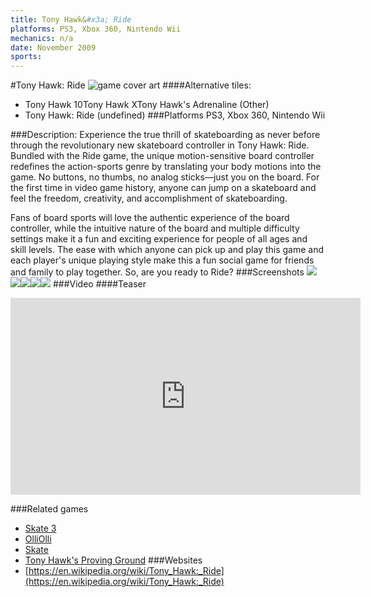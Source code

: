 ```yaml
---
title: Tony Hawk&#x3a; Ride
platforms: PS3, Xbox 360, Nintendo Wii
mechanics: n/a
date: November 2009
sports: 
---
```

#Tony Hawk: Ride
![game cover art](//images.igdb.com/igdb/image/upload/t_cover_big/dy0d0rrvty37agn2fg1m.jpg "Logo Title Text 1")
####Alternative tiles:
* Tony Hawk 10Tony Hawk XTony Hawk's Adrenaline (Other)
* Tony Hawk: Ride (undefined)
###Platforms
PS3, Xbox 360, Nintendo Wii

###Description:
Experience the true thrill of skateboarding as never before through the revolutionary new skateboard controller in Tony Hawk: Ride. Bundled with the Ride game, the unique motion-sensitive board controller redefines the action-sports genre by translating your body motions into the game. No buttons, no thumbs, no analog sticks—just you on the board. For the first time in video game history, anyone can jump on a skateboard and feel the freedom, creativity, and accomplishment of skateboarding.

Fans of board sports will love the authentic experience of the board controller, while the intuitive nature of the board and multiple difficulty settings make it a fun and exciting experience for people of all ages and skill levels. The ease with which anyone can pick up and play this game and each player's unique playing style make this a fun social game for friends and family to play together. So, are you ready to Ride?
###Screenshots
<a target="_blank" href="//images.igdb.com/igdb/image/upload/t_cover_big/whgh3uep08rrupfewzp4.jpg"><img src="//images.igdb.com/igdb/image/upload/t_thumb/whgh3uep08rrupfewzp4.jpg"/></a><a target="_blank" href="//images.igdb.com/igdb/image/upload/t_cover_big/jbrgj9cjjncm3dnfun5x.jpg"><img src="//images.igdb.com/igdb/image/upload/t_thumb/jbrgj9cjjncm3dnfun5x.jpg"/></a><a target="_blank" href="//images.igdb.com/igdb/image/upload/t_cover_big/gkpnoqhtls0mqg5xuxzs.jpg"><img src="//images.igdb.com/igdb/image/upload/t_thumb/gkpnoqhtls0mqg5xuxzs.jpg"/></a><a target="_blank" href="//images.igdb.com/igdb/image/upload/t_cover_big/enfthh8kc6aobtpzztkc.jpg"><img src="//images.igdb.com/igdb/image/upload/t_thumb/enfthh8kc6aobtpzztkc.jpg"/></a><a target="_blank" href="//images.igdb.com/igdb/image/upload/t_cover_big/xastgzgpowi4ipynofze.jpg"><img src="//images.igdb.com/igdb/image/upload/t_thumb/xastgzgpowi4ipynofze.jpg"/></a>
###Video
####Teaser

<iframe width="560" height="315" src="https://www.youtube.com/embed/Rcnrxc5xUZo" frameborder="0" allowfullscreen></iframe>

###Related games
* [Skate 3](/games/skate-3-2587/)
* [OlliOlli](/games/olliolli-7768/)
* [Skate](/games/skate-2585/)
* [Tony Hawk's Proving Ground](/games/tony-hawk-s-proving-ground-2700/)
###Websites
* [https://en.wikipedia.org/wiki/Tony_Hawk:_Ride](https://en.wikipedia.org/wiki/Tony_Hawk:_Ride)
